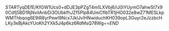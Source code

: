 $START$yqDEfE/KfGW1Ucs0+dDJE3pPZgT4m1LXVbj6/iJ0iYUymO7ahwSt7x90Cdfj5BD1RjNvilAnbDi3OUbkfhJZf5Plp84UmCfIbTR1jHO032e8wZ71MESLkpWMThbqog6E9iR8yrPewI9Ncx7JklJvIHNwiduchKH039opL3Guyr2eJzzbcHLKy3eBjAkcYUoKh2YXk5J4p6kz6RdMsQ78Wg==$END$
